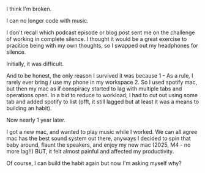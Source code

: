 I think I'm broken.

I can no longer code with music.

I don't recall which podcast episode or blog post sent me on the challenge of working in complete silence. I thought it would be a great exercise to pracitice being with my own thoughts, so I swapped out my headphones for silence.

Initially, it was difficult. 

And to be honest, the only reason I survived it was because
1 - As a rule, I rarely ever bring / use my phone in my workspace
2. So I used spotify mac, but then my mac as if conspiracy started to lag with multiple tabs and operations open. In a bid to reduce to workload, I had to cut out using some tab and added spotify to list (pfft, it still lagged but at least it was a means to building an habit).

Now nearly 1 year later. 

I got a new mac, and wanted to play music while I worked. We can all agree mac has the best sound system out there, anyways I decided to spin that baby around, flaunt the speakers, and enjoy my new mac (2025, M4 - no more lag!!) BUT, it felt almost painful and affected my productivity.

Of course, I can build the habit again but now I'm asking myself why?

